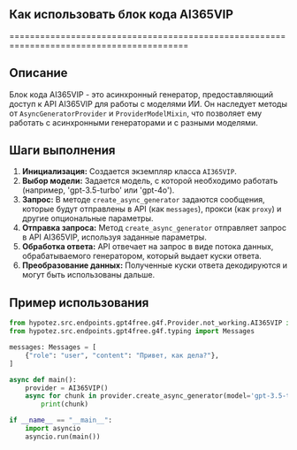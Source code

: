 ## Как использовать блок кода AI365VIP
=========================================================================================

Описание
-------------------------
Блок кода AI365VIP  - это асинхронный генератор, предоставляющий доступ к API  AI365VIP для работы с моделями ИИ. 
Он наследует методы от `AsyncGeneratorProvider` и `ProviderModelMixin`, 
что позволяет ему работать с асинхронными генераторами и  с  разными  моделями.

Шаги выполнения
-------------------------
1. **Инициализация:**  Создается экземпляр класса `AI365VIP`.
2. **Выбор модели:** Задается модель, с которой необходимо работать (например, 'gpt-3.5-turbo' или 'gpt-4o').
3. **Запрос:**  В  методе `create_async_generator` задаются сообщения, которые будут отправлены  в API  (как `messages`), 
  прокси (как `proxy`)  и другие опциональные параметры.
4. **Отправка запроса:** Метод `create_async_generator` отправляет запрос  в API  AI365VIP, используя  заданные параметры. 
5. **Обработка ответа:**  API  отвечает на запрос в виде потока данных,  обрабатываемого  генератором,  который  выдает  куски  ответа.
6. **Преобразование данных:** Полученные куски ответа  декодируются и  могут  быть  использованы  дальше.

Пример использования
-------------------------

```python
from hypotez.src.endpoints.gpt4free.g4f.Provider.not_working.AI365VIP import AI365VIP
from hypotez.src.endpoints.gpt4free.g4f.typing import Messages

messages: Messages = [
    {"role": "user", "content": "Привет, как дела?"},
]

async def main():
    provider = AI365VIP()
    async for chunk in provider.create_async_generator(model='gpt-3.5-turbo', messages=messages):
        print(chunk)

if __name__ == "__main__":
    import asyncio
    asyncio.run(main())
```